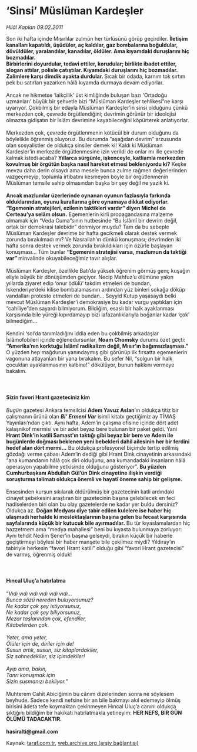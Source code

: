 # ‘Sinsi’ Müslüman Kardeşler

*Hilâl Kaplan 09.02.2011*

<div class="yazi"><p>Son iki hafta içinde Mısırlılar zulmün her türlüsünü görüp geçirdiler. <b>İletişim kanalları kapatıldı, üşüdüler, aç kaldılar, gaz bombalarına boğuldular, dövüldüler, yaralandılar, kanadılar, öldüler. Ama kıyamdaki duruşlarını hiç bozmadılar.</b> <br/><b>Birbirlerini doyurdular, tedavi ettiler, korudular; birlikte ibadet ettiler, slogan attılar, polisle çatıştılar. Kıyamdaki duruşlarını hiç bozmadılar. Zalimlere karşı dimdik ayakta durdular. </b>Sıcak bir odada, karnım tok sırtım pek bu satırları yazarken hâlâ kıyamda durmaya devam ediyorlar. <br/><br/>Ancak ne hikmetse ‘laikçilik’ üst kimliğinde buluşan bazı ‘Ortadoğu uzmanları’ büyük bir şehvetle bizi “Müslüman Kardeşler tehlikesi”ne karşı uyarıyor. Çokbilmiş bir edayla Müslüman Kardeşler’in sinsi olduğunu çünkü merkezden çok, çevrede örgütlendiğini; devrimin görünür bir ideolojisi olmazsa gidişatın bir İslâm devrimine kayabileceğini köpürterek anlatıyorlar. <br/><br/>Merkezden çok, çevrede örgütlenmenin kötücül bir durum olduğunu da böylelikle öğrenmiş oluyoruz. Bu durumda “aşağıdan devrim” arzusunda olan sosyalistler de oldukça sinsiler demek ki! Kaldı ki Müslüman Kardeşler’in merkezde örgütlenmesine izin verildi de onlar mı ille çevrede kalmak istedi acaba? <b>Yıllarca sürgünle, işkenceyle, katliamla merkezden kovulmuş bir örgütün başka nasıl hareket etmesi bekleniyordu ki?</b> Keşke mevzu daha derin olsaydı ama mesele bunca zulme rağmen değerlerinden vazgeçmeyip, toplumla irtibatını kesmeyen böyle bir örgütlenmenin Müslüman temsile sahip olmasından başka bir şey değil ne yazık ki. <b><br/><br/>Ancak mazlumlar üzerlerinde oynanan oyunun fazlasıyla farkında olduklarından, oyunu kurallarına göre oynamaya dikkat ediyorlar. “Egemenin stratejileri, ezilenin taktikleri vardır” diyen Michel de Certeau’ya selâm olsun.</b> Egemenlerin kirli propagandasına malzeme olmamak için “Veda Cuma”sının hutbesinde “Bu İslâmî bir devrim değil, ortak bir demokrasi talebidir” denmiyor muydu? Tam da bu sebeple Müslüman Kardeşler devrime bir hafta gecikmeli olarak destek vermek zorunda bırakılmadı mı? Ve Nasrallah’ın dünkü konuşması; devrimden iki hafta sonra destek vermek zorunda bırakıldıkları için özürle başlayan konuşması... Tüm bunlar <b>“Egemenin stratejisi varsa, mazlumun da taktiği var” </b>minvalinde okuyabileceğimiz tavır alışlar. <br/><br/>Müslüman Kardeşler, özellikle Batı’da yüksek öğrenim görmüş genç kuşağın eliyle büyük bir dönüşümden geçiyor. Necip Mahfuz’u ölümüne yakın yıllarda ziyaret edip ‘onur ödülü’ takdim etmeleri de bundan, İskenderiye’deki kilise bombalamasının ardından yüz binleri sokağa döküp vandalları protesto etmeleri de bundan... Seyyid Kutup yaşasaydı belki mevcut Müslüman Kardeşler’i demokrasiye bu kadar vurgu yaptıkları için “cahiliye”den sayardı bilmiyorum. Bildiğim, esaslı bir halk ayaklanması karşısında bile yüreği kıpırdamayıp bizi lafazanlıklarıyla boğanlar kadar ‘çok’ bilmediğim... <br/><br/>Kendini ‘sol’da tanımladığını iddia eden bu çokbilmiş arkadaşlar İslâmofobileri içinde eğlenedursunlar, <b>Noam Chomsky</b> durumu özet geçti: <b>“Amerika’nın korktuğu İslâmî radikalizm değil, Mısır’ın bağımsızlaşması.”</b> O yüzden hep mağdurun yanındaymış gibi görünüp ilk fırsatta egemenlerin vagonuna atlayanları bir yana bırakalım. Bu sefer Nil, “solgun bir halk çocukları ayaklanmasının kalbine!” dökülüyor, bunun hakkını vermeye bakalım. <b> </b> <br/><b><br/><br/></b></p>
<h4>Sizin favori Hrant gazeteciniz kim </h4>
<p><i>Bugün</i> gazetesi Ankara temsilcisi <b>Adem Yavuz Aslan</b>’ın oldukça titiz bir çalışmanın ürünü olan <b><i>Bi’ Ermeni Var</i></b> isimli kitabı geçtiğimiz ay TİMAŞ Yayınları’ndan çıktı. Aynı hafta, Adem’in çalışma ofisine içinde dört adet kalaşnikof mermisi ve bir adet beyaz bere<b> </b>bulunan bir paket geldi. Yani <b>Hrant Dink’in katili Samast’ın taktığı gibi beyaz bir bere ve Adem ile bugünlerde doğması beklenen yeni bebekleri dahil ailesinin her bir ferdini hedef alan dört mermi...</b> Bu oldukça profesyonel biçimde tertip edilmiş gözdağı verme çabası Adem’in dediği gibi Hrant Dink cinayetinin arkasındaki “ana kumandanın hâlâ çok diri olduğunu, ana kumandadaki insanların hâlâ operasyon yapabilme yetkisinde olduğunu gösteriyor”. <b>Bu yüzden Cumhurbaşkanı Abdullah Gül’ün Dink cinayetine ilişkin verdiği soruşturma talimatı oldukça önemli ve hayatî öneme sahip bir gelişme. </b><br/><br/>Ensesinden kurşun sıkılarak öldürülmüş bir gazetecinin katli ardındaki cinayet şebekesini araştıran bir gazetecinin başına gelebilecek en feci hadiselerden biri olan bu olay gazetelerde ne kadar yer buldu dersiniz? Oldukça az. <b>Doğan Medyası diye tabir edilen kulelere ise haber hiç ulaşmadı herhalde ki meslektaşlarının başına gelen bu fecaat karşısında sayfalarında küçük bir kutucuk bile ayırmadılar.</b> Bu tür kıyaslamalardan hiç hazzetmem ama “medya mahallesi” beni bu kıyasta bulunmaya zorluyor: Aynı tehdit Nedim Şener’in başına gelseydi, bırakın küçük bir haberle geçiştirmeyi böylesi bir haber manşete bile çekilmez miydi? Yıldıray’ın tabiriyle herkesin “favori Hrant katili” olduğu gibi “favori Hrant gazetecisi” de varmış, öğrenmiş olduk!   <br/><b><br/><br/></b></p>
<h4>Hıncal Uluç’a hatırlatma </h4>
<p>“<i>Vıdı vıdı vıdı vıdı vıdı vıdı...</i> <br/><i>Bunca sözü nereden buluyorsunuz?</i> <br/><i>Ne kadar çok şey istiyorsunuz,</i> <br/><i>Ne kadar çok şey biliyorsunuz,</i> <br/><i>Mezar taşlarından çok, efendiler,</i> <br/><i>Kitabelerden çok.</i> <i> </i> <i><br/><br/>Yeter, ama yeter,</i> <br/><i>Ölüler için de, diriler için de!</i> <br/><i>Susun artık, susun, siz kitaplardakiler,</i> <br/><i>Siz sahnedekiler, siz içimdekiler!</i> <i> </i> <i><br/><br/>Ayıp ama, bakın, <br/>Tanrı konuşmak için</i> <br/><i>Sizin susmanızı bekliyor.</i>”   <br/><br/>Muhterem Cahit Abiciğimin bu cânım dizelerinden sonra ne söylesem beyhude. Sadece kendi nefsine bir an bile bakmayı akıl edemeyip ölmüş birisini âdeta tefe koymaktan çekinmeyen Hıncal Uluç’a canını oldukça sıktığını bildiğim bir hakikati hatırlatmakla yetineyim: <b>HER NEFS, BİR GÜN ÖLÜMÜ TADACAKTIR.</b> <b><br/><br/>hasiralti@gmail.com</b></p>
</div>

Kaynak: [taraf.com.tr](http://www.taraf.com.tr/hilal-kaplan/makale-sinsi-musluman-kardesler.htm), [web.archive.org (arşiv bağlantısı)](http://web.archive.org/web/20131107112732/http://www.taraf.com.tr/hilal-kaplan/makale-sinsi-musluman-kardesler.htm)
